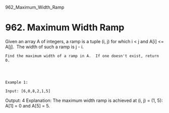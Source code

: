 962_Maximum_Width_Ramp
# 962. Maximum Width Ramp

Given an array A of integers, a ramp is a tuple (i,
        j) for which i < j and A[i] <= A[j]. 
        The width of such a ramp is j - i.

    Find the maximum width of a ramp in A.  If one doesn't exist, return 0.
    

     

    Example 1:

    Input: [6,0,8,2,1,5]
Output: 4
Explanation: 
The maximum width ramp is achieved at (i, j) = (1, 5): A[1] = 0 and A[5] = 5.